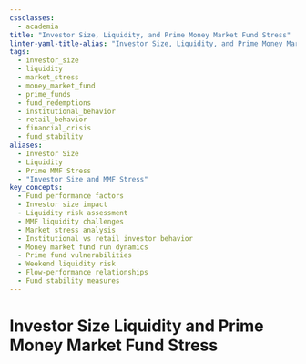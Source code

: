 ```yaml
---
cssclasses:
  - academia
title: "Investor Size, Liquidity, and Prime Money Market Fund Stress"
linter-yaml-title-alias: "Investor Size, Liquidity, and Prime Money Market Fund Stress"
tags:
  - investor_size
  - liquidity
  - market_stress
  - money_market_fund
  - prime_funds
  - fund_redemptions
  - institutional_behavior
  - retail_behavior
  - financial_crisis
  - fund_stability
aliases:
  - Investor Size
  - Liquidity
  - Prime MMF Stress
  - "Investor Size and MMF Stress"
key_concepts:
  - Fund performance factors
  - Investor size impact
  - Liquidity risk assessment
  - MMF liquidity challenges
  - Market stress analysis
  - Institutional vs retail investor behavior
  - Money market fund run dynamics
  - Prime fund vulnerabilities
  - Weekend liquidity risk
  - Flow-performance relationships
  - Fund stability measures
---
```


# Investor Size Liquidity and Prime Money Market Fund Stress
